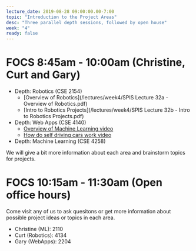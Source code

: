 ```yaml
---
lecture_date: 2019-08-28 09:00:00.00-7:00
topic: "Introduction to the Project Areas"
desc: "Three parallel depth sessions, followed by open house"
week: "4"
ready: false
---
```


# FOCS 8:45am - 10:00am (Christine, Curt and Gary)

* Depth: Robotics (CSE 2154)
    * [Overview of Robotics](/lectures/week4/SPIS Lecture 32a - Overview of Robotics.pdf)
    * [Intro to Robotics Projects](/lectures/week4/SPIS Lecture 32b - Intro to Robotics Projects.pdf)
* Depth: Web Apps (CSE 4140)
    * [Overview of Machine Learning video](https://www.youtube.com/watch?v=nKW8Ndu7Mjw)
    * [How do self driving cars work video](https://www.youtube.com/watch?v=yt015gM-ync)
* Depth: Machine Learning (CSE 4258)

We will give a bit more information about each area and brainstorm topics for projects.  

# FOCS 10:15am - 11:30am (Open office hours)

Come visit any of us to ask quesitons or get more information about possible project ideas or topics in each area.
* Christine (ML): 2110
* Curt (Robotics): 4134
* Gary (WebApps): 2204
